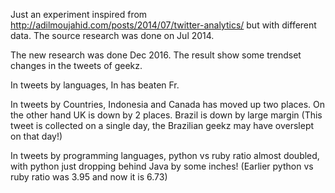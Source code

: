 Just an experiment inspired from http://adilmoujahid.com/posts/2014/07/twitter-analytics/ but with different data. The source research was done on Jul 2014.

The new research was done Dec 2016. The result show some trendset changes in the tweets of geekz.

In tweets by languages, In has beaten Fr.

In tweets by Countries, Indonesia and Canada has moved up two places. On the other hand UK is down by 2 places. Brazil is down by large margin (This tweet is collected on a single day, the Brazilian geekz may have overslept on that day!)

In tweets by programming languages, python vs ruby ratio almost doubled, with python just dropping behind Java by some inches! (Earlier python vs ruby ratio was 3.95 and now it is 6.73)
